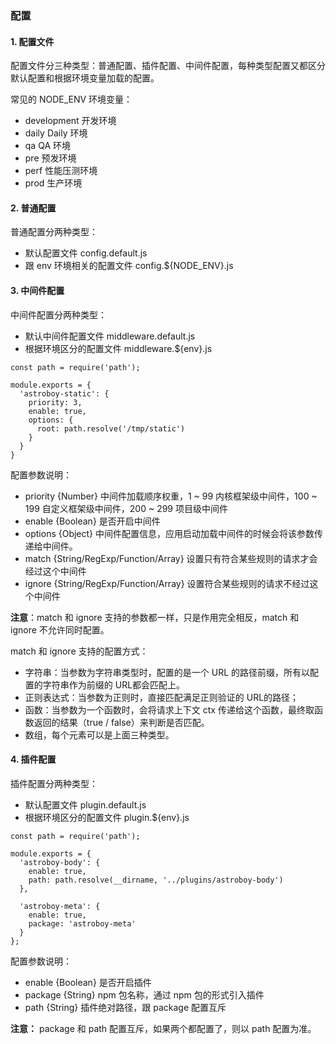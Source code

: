 ### 配置

#### 1. 配置文件

配置文件分三种类型：普通配置、插件配置、中间件配置，每种类型配置又都区分默认配置和根据环境变量加载的配置。

常见的 NODE_ENV 环境变量：

* development 开发环境
* daily Daily 环境
* qa QA 环境
* pre 预发环境
* perf 性能压测环境
* prod 生产环境

#### 2. 普通配置

普通配置分两种类型：

* 默认配置文件 config.default.js
* 跟 env 环境相关的配置文件 config.${NODE_ENV}.js

#### 3. 中间件配置

中间件配置分两种类型：

* 默认中间件配置文件 middleware.default.js
* 根据环境区分的配置文件 middleware.${env}.js

```
const path = require('path');

module.exports = {
  'astroboy-static': {
    priority: 3,
    enable: true,
    options: {
      root: path.resolve('/tmp/static')
    }
  }
}
```

配置参数说明：

* priority {Number} 中间件加载顺序权重，1 ~ 99 内核框架级中间件，100 ~ 199 自定义框架级中间件，200 ~ 299 项目级中间件
* enable {Boolean} 是否开启中间件
* options {Object} 中间件配置信息，应用启动加载中间件的时候会将该参数传递给中间件。
* match {String/RegExp/Function/Array} 设置只有符合某些规则的请求才会经过这个中间件
* ignore {String/RegExp/Function/Array} 设置符合某些规则的请求不经过这个中间件

**注意**：match 和 ignore 支持的参数都一样，只是作用完全相反，match 和 ignore 不允许同时配置。

match 和 ignore 支持的配置方式：

* 字符串：当参数为字符串类型时，配置的是一个 URL 的路径前缀，所有以配置的字符串作为前缀的 URL都会匹配上。
* 正则表达式：当参数为正则时，直接匹配满足正则验证的 URL的路径；
* 函数：当参数为一个函数时，会将请求上下文 ctx 传递给这个函数，最终取函数返回的结果（true / false）来判断是否匹配。
* 数组，每个元素可以是上面三种类型。

#### 4. 插件配置

插件配置分两种类型：

* 默认配置文件 plugin.default.js
* 根据环境区分的配置文件 plugin.${env}.js

```
const path = require('path');

module.exports = {
  'astroboy-body': {
    enable: true,
    path: path.resolve(__dirname, '../plugins/astroboy-body')
  },

  'astroboy-meta': {
    enable: true,
    package: 'astroboy-meta'
  }
};
```

配置参数说明：

* enable {Boolean} 是否开启插件
* package {String} npm 包名称，通过 npm 包的形式引入插件
* path {String} 插件绝对路径，跟 package 配置互斥

**注意：** package 和 path 配置互斥，如果两个都配置了，则以 path 配置为准。

